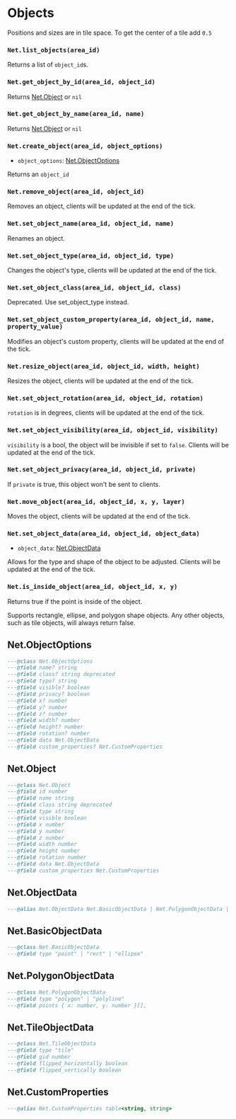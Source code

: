 # Objects

Positions and sizes are in tile space. To get the center of a tile add `0.5`

### `Net.list_objects(area_id)`

Returns a list of `object_id`s.

### `Net.get_object_by_id(area_id, object_id)`

Returns [Net.Object](#netobject) or `nil`

### `Net.get_object_by_name(area_id, name)`

Returns [Net.Object](#netobject) or `nil`

### `Net.create_object(area_id, object_options)`

- `object_options`: [Net.ObjectOptions](#netobjectoptions)

Returns an `object_id`

### `Net.remove_object(area_id, object_id)`

Removes an object, clients will be updated at the end of the tick.

### `Net.set_object_name(area_id, object_id, name)`

Renames an object.

### `Net.set_object_type(area_id, object_id, type)`

Changes the object's type, clients will be updated at the end of the tick.

### `Net.set_object_class(area_id, object_id, class)`

Deprecated. Use set_object_type instead.

### `Net.set_object_custom_property(area_id, object_id, name, property_value)`

Modifies an object's custom property, clients will be updated at the end of the tick.

### `Net.resize_object(area_id, object_id, width, height)`

Resizes the object, clients will be updated at the end of the tick.

### `Net.set_object_rotation(area_id, object_id, rotation)`

`rotation` is in degrees, clients will be updated at the end of the tick.

### `Net.set_object_visibility(area_id, object_id, visibility)`

`visibility` is a bool, the object will be invisible if set to `false`. Clients will be updated at the end of the tick.

### `Net.set_object_privacy(area_id, object_id, private)`

If `private` is true, this object won't be sent to clients.

### `Net.move_object(area_id, object_id, x, y, layer)`

Moves the object, clients will be updated at the end of the tick.

### `Net.set_object_data(area_id, object_id, object_data)`

- `object_data`: [Net.ObjectData](#netobjectdata)

Allows for the type and shape of the object to be adjusted. Clients will be updated at the end of the tick.

### `Net.is_inside_object(area_id, object_id, x, y)`

Returns true if the point is inside of the object.

Supports rectangle, ellipse, and polygon shape objects. Any other objects, such as tile objects, will always return false.

## Net.ObjectOptions

```lua
---@class Net.ObjectOptions
---@field name? string
---@field class? string deprecated
---@field type? string
---@field visible? boolean
---@field privacy? boolean
---@field x? number
---@field y? number
---@field z? number
---@field width? number
---@field height? number
---@field rotation? number
---@field data Net.ObjectData
---@field custom_properties? Net.CustomProperties
```

## Net.Object

```lua
---@class Net.Object
---@field id number
---@field name string
---@field class string deprecated
---@field type string
---@field visible boolean
---@field x number
---@field y number
---@field z number
---@field width number
---@field height number
---@field rotation number
---@field data Net.ObjectData
---@field custom_properties Net.CustomProperties
```

## Net.ObjectData

```lua
---@alias Net.ObjectData Net.BasicObjectData | Net.PolygonObjectData | Net.TileObjectData
```

## Net.BasicObjectData

```lua
---@class Net.BasicObjectData
---@field type "point" | "rect" | "ellipse"
```

## Net.PolygonObjectData

```lua
---@class Net.PolygonObjectData
---@field type "polygon" | "polyline"
---@field points { x: number, y: number }[],
```

## Net.TileObjectData

```lua
---@class Net.TileObjectData
---@field type "tile"
---@field gid number
---@field flipped_horizontally boolean
---@field flipped_vertically boolean
```

## Net.CustomProperties

```lua
---@alias Net.CustomProperties table<string, string>
```
